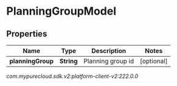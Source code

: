 # PlanningGroupModel


## Properties

| Name | Type | Description | Notes |
| ------------ | ------------- | ------------- | ------------- |
| **planningGroup** | **String** | Planning group id |  [optional] |




_com.mypurecloud.sdk.v2:platform-client-v2:222.0.0_
